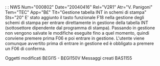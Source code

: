  :  : NWS Num="000802" Date="20040416" Rel="V2R1" Atr="V. Panigoni" Tem="TEC" App="B£" Tit="Gestione tabella INT in schemi di stampa" Sts="20"
E' stato aggiunto il tasto funzionale F18 nella gestione degli schemi di stampa per entrare direttamente in gestione della tabella INT (sottosettore dipendente dal programma di stampa).
Passando in gestione non vengono salvate le modifiche eseguite fino a quel momento, quindi conviene
premere prima F06 e poi entrare in gestione. L'utente viene comunque avvertito prima di entrare in
gestione ed è obbligato a premere un F06 di conferma.

Oggetti modificati
B£GI15 - B£GI150V
Messaggi creati
BAS1155
